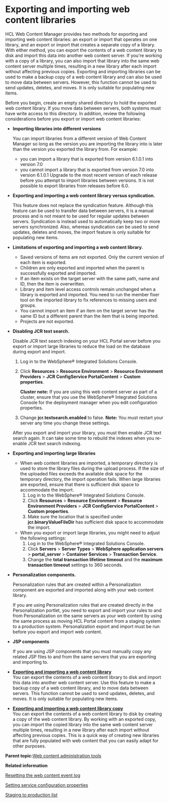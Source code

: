 # Exporting and importing web content libraries

HCL Web Content Manager provides two methods for exporting and importing web content libraries: an export or import that operates on one library, and an export or import that creates a separate copy of a library. With either method, you can export the contents of a web content library to disk and import this data into another web content server. If you're working with a copy of a library, you can also import that library into the same web content server multiple times, resulting in a new library after each import without affecting previous copies. Exporting and importing libraries can be used to make a backup copy of a web content library and can also be used to move data between servers. However, this function cannot be used to send updates, deletes, and moves. It is only suitable for populating new items.

Before you begin, create an empty shared directory to hold the exported web content library. If you move data between servers, both systems must have write access to this directory. In addition, review the following considerations before you export or import web content libraries:

-   **Importing libraries into different versions**

    You can import libraries from a different version of Web Content Manager so long as the version you are importing the library into is later than the version you exported the library from. For example:

    -   you can import a library that is exported from version 6.1.0.1 into version 7.0
    -   you cannot import a library that is exported from version 7.0 into version 6.1.0.1
    Upgrade to the most recent version of each release before you attempt to import libraries between versions. It is not possible to export libraries from releases before 6.0.

-   **Exporting and importing a web content library versus syndication.**

    This feature does not replace the syndication feature. Although this feature can be used to transfer data between servers, it is a manual process and is not meant to be used for regular updates between servers. Syndication is instead used to automatically keep two or more servers synchronized. Also, whereas syndication can be used to send updates, deletes and moves, the import feature is only suitable for populating new items.

-   **Limitations of exporting and importing a web content library.**

    -   Saved versions of items are not exported. Only the current version of each item is exported.
    -   Children are only exported and imported when the parent is successfully exported and imported.
    -   If an item exists on the target server with the same path, name and ID, then the item is overwritten.
    -   Library and item level access controls remain unchanged when a library is exported and imported. You need to run the member fixer tool on the imported library to fix references to missing users and groups.
    -   You cannot import an item if an item on the target server has the same ID but a different parent than the item that is being imported.
    -   Projects are not exported.
-   **Disabling JCR text search.**

    Disable JCR text search indexing on your HCL Portal server before you export or import large libraries to reduce the load on the database during export and import.

    1.  Log in to the WebSphere® Integrated Solutions Console.
    2.  Click **Resources** \> **Resource Environment** \> **Resource Environment Providers** \> **JCR ConfigService PortalContent** \> **Custom properties**.

        **Cluster note:** If you are using this web content server as part of a cluster, ensure that you use the WebSphere® Integrated Solutions Console for the deployment manager when you edit configuration properties.

    3.  Change **jcr.textsearch.enabled** to false.
    **Note:** You must restart your server any time you change these settings.

    After you export and import your library, you must then enable JCR text search again. It can take some time to rebuild the indexes when you re-enable JCR text search indexing.

-   **Exporting and importing large libraries**

    -   When web content libraries are imported, a temporary directory is used to store the library files during the upload process. If the size of the uploaded files exceeds the available disk space for the temporary directory, the import operation fails. When large libraries are exported, ensure that there is sufficient disk space to accommodate the import.
        1.  Log in to the WebSphere® Integrated Solutions Console.
        2.  Click **Resources** \> **Resource Environment** \> **Resource Environment Providers** \> **JCR ConfigService PortalContent** \> **Custom properties**.
        3.  Make sure the location that is specified under **jcr.binaryValueFileDir** has sufficient disk space to accommodate the import.
    -   When you export or import large libraries, you might need to adjust the following settings:
        1.  Log in to the WebSphere® Integrated Solutions Console.
        2.  Click **Servers** \> **Server Types** \> **WebSphere application servers** \> **portal\_server** \> **Container Services** \> **Transaction Service**.
        3.  Change the **total transaction lifetime timeout** and the **maximum transaction timeout** settings to 360 seconds.
-   **Personalization components.**

    Personalization rules that are created within a Personalization component are exported and imported along with your web content library.

    If you are using Personalization rules that are created directly in the Personalization portlet, you need to export and import your rules to and from Personalization on the same servers as your web content by using the same process as moving HCL Portal content from a staging system to a production system. Personalization export and import must be run before you export and import web content.

-   **JSP components**

    If you are using JSP components that you must manually copy any related JSP files to and from the same servers that you are exporting and importing to.


-   **[Exporting and importing a web content library](../wcm/wcm_config_wcmlibrary_export.md)**  
You can export the contents of a web content library to disk and import this data into another web content server. Use this feature to make a backup copy of a web content library, and to move data between servers. This function cannot be used to send updates, deletes, and moves. It is only suitable for populating new items.
-   **[Exporting and importing a web content library copy](../wcm/wcm_config_wcmlibrary_exportcopy.md)**  
You can export the contents of a web content library to disk by creating a copy of the web content library. By working with an exported copy, you can import the copied library into the same web content server multiple times, resulting in a new library after each import without affecting previous copies. This is a quick way of creating new libraries that are fully populated with web content that you can easily adapt for other purposes.

**Parent topic:**[Web content administration tools](../wcm/wcm_maintain.md)

**Related information**  


[Resetting the web content event log](../wcm/wcm_config_reset_event_log.md)

[Setting service configuration properties](../admin-system/adsetcfg.md)

[Staging to production list](../deploy/dep_stage_check.md)

